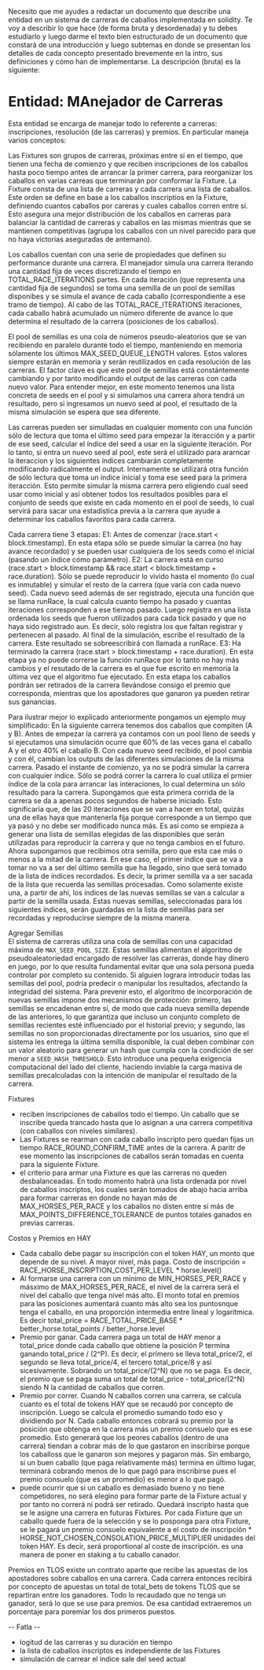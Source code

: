 
Necesito que me ayudes a redactar un documento que describe una entidad en un sistema de carreras de caballos implementada en solidity. Te voy a describir lo que hace (de forma bruta y desordenada) y tu debes estudiarlo y luego darme el texto bien estructurado de un documento que constará de una introducción y luego subtemas en donde se presentan los detalles de cada concepto presentado brevemente en la intro, sus definiciones y cómo han de implementarse. La descripción (bruta) es la siguiente:

# Entidad: MAnejador de Carreras
Esta entidad se encarga de manejar todo lo referente a carreras: inscripciones, resolución (de las carreras) y premios. En particular maneja varios conceptos:

Las Fixtures son grupos de carreras, próximas entre sí en el tiempo, que tienen una fecha de comienzo y que reciben inscripciones de los caballos hasta poco tiempo antes de arrancar la primer carrera, para reorganizar los caballos en varias carreas que terminarán por conformar la Fixture. La Fixture consta de una lista de carreras y cada carrera una lista de caballos. Este orden se define en base a los caballos inscriptios en la Fixture, definiendo cuantos caballos por careras y cuales caballos corren entre sí. Esto asegura una mejor distribución de los caballos en carreras para balanciar la cantidad de carreras y caballos en las mismas mientras que se mantienen competitivas (agrupa los caballos con un nivel parecido para que no haya victorias aseguradas de antemano).

Los caballos cuentan con una serie de propiedades que definen su performance durante una carrera. El manejador simula una carrera iterando una cantidad fija de veces discretizando el tiempo en TOTAL_RACE_ITERATIONS partes. En cada iteración (que representa una cantidad fija de segundos) se toma una semilla de un pool de semillas disponibes y se simula el avance de cada caballo (correspondiente a ese tramo de tiempo). Al cabo de las TOTAL_RACE_ITERATIONS iteraciones, cada caballo habrá acumulado un número diferente de avance lo que determina el resultado de la carrera (posiciones de los caballos). 

El pool de semillas es una cola de números pseudo-aleatorios que se van recibiendo en paralelo durante todo el tiempo, manteniendo en memoria sólamente los últimos MAX_SEED_QUEUE_LENGTH valores. Estos valores siempre estarán en memoria y serán reutilizados en cada resolución de las carreras. El factor clave es que este pool de semillas está constántemente cambiando y por tanto modificando el output de las carreras con cada nuevo valor. Para entender mejor, en este momento tenemos una lista concreta de seeds en el pool y si simulamos una carrera ahora tendrá un resultado, pero si ingresamos un nuevo seed al pool, el resultado de la misma simulación se espera que sea diferente.

Las carreras pueden ser simulladas en cualquier momento con una función sólo de lectura que toma el último seed para empezar la iteracción y a partir de ese seed, calcular el índice del seed a usar en la siguiente iteración. Por lo tanto, si entra un nuevo seed al pool, este será el utilizado para ararncar la iteraccion y los siguientes índices cambiarán completamente modificando radicalmente el output. Internamente se utilizará otra función de sólo lectura que toma un índice inicial y toma ese seed para la primera iteracción. Esto permite simular la misma carrera pero eligiendo cual seed usar como inicial y así obtener todos los resultados posibles para el conjunto de seeds que existe en cada momento en el pool de seeds, lo cual servirá para sacar una estadística previa a la carrera que ayude a determinar los caballos favoritos para cada carrera.

Cada carrera tiene 3 etapas:
E1: Antes de comenzar (race.start < block.timestamp). En esta etapa sólo se puede simular la carrea (no hay avance recordado) y se pueden usar cualquiera de los seeds como el inicial (pasando un índice cómo parámetro).
E2: La carrera está en curso (race.start > block.timestamp && race.start < block.timestamp + race.duration). Sólo se puede reproducir lo vivido hasta el momento (lo cual es inmutable) y simular el resto de la carrera (que varía con cada nuevo seed). Cada nuevo seed además de ser registrado, ejecuta una función que se llama runRace, la cual calcula cuanto tiempo ha pasado y cuantas iteraciones corresponden a ese tiemop pasado. Luego registra en una lista ordenada los seeds que fueron utilizados para cada tick pasado y que no haya sido registrado aun. Es decir, sólo registra los que faltan registrar y pertenecen al pasado. Al final de la simulación, escribe el resultado de la carrera. Este resultado se sobreescribirá con llamada a runRace.
E3: Ha terminado la carrera (race.start > block.timestamp + race.duration). En esta etapa ya no puede correrse la función runRace por lo tanto no hay más cambios y el resutado de la carrera es el que fue escrito en memoria la última vez que el algoritmo fue ejecutado. En esta etapa los caballos pordrán ser retirados de la carrera llevándose consigo el premio que corresponda, mientras que los apostadores que ganaron ya pueden retirar sus ganancias.

Para ilustrar mejor lo explicado anteriormente pongamos un ejemplo muy simplificado:
En la siguiente carrera tenemos dos caballos que compiten (A y B). Antes de empezar la carrera ya contamos con un pool lleno de seeds y si ejecutamos una simulación ocurre que 60% de las veces gana el caballo A y el otro 40% el caballo B. Con cada nuevo seed recibido, el pool cambia y con él, cambian los outputs de las diferentes simulaciones de la misma carrera. Pasado el instante de comienzo, ya no se podrá simular la carrera con cualquier índice. Sólo se podrá correr la carrera lo cual utiliza el prmier índice de la cola para arrancar las interaciones, lo cual determina un sólo resultado para la carrera. Supongamos que esta primera corrida de la carrera se da a apenas pocos segundos de haberse iniciado. Esto significaría que, de las 20 iteraciones que se van a hacer en total, quizás una de ellas haya que mantenerla fija porque corresponde a un tiempo que ya pasó y no debe ser modificado nunca más. Es así como se empieza a generar una lista de semillas elegidas de las disponibles que serán utilizadas para reproducir la carrera y que no tenga cambios en el futuro. Ahora supongamos que recibimos otra semilla, pero que esta cae más o menos a la mitad de la carrera. En ese caso, el primer índice que se va a tomar no va a ser del último semilla que ha llegado, sino que será tomado de la lista de índices recordados. Es decir, la primer semilla va a ser sacada de la lista que recuerda las semillas procesadas. Como solamente existe una, a partir de ahí, los índices de las nuevas semillas se van a calcular a partir de la semilla usada. Estas nuevas semillas, seleccionadas para los siguientes índices, serán guardadas en la lista de semillas para ser recordadas y reproducirse siempre de la misma manera.

Agregar Semillas  
El sistema de carreras utiliza una cola de semillas con una capacidad máxima de `MAX_SEED_POOL_SIZE`. Estas semillas alimentan el algoritmo de pseudoaleatoriedad encargado de resolver las carreras, donde hay dinero en juego, por lo que resulta fundamental evitar que una sola persona pueda controlar por completo su contenido. Si alguien lograra introducir todas las semillas del pool, podría predecir o manipular los resultados, afectando la integridad del sistema. Para prevenir esto, el algoritmo de incorporación de nuevas semillas impone dos mecanismos de protección: primero, las semillas se encadenan entre sí, de modo que cada nueva semilla depende de las anteriores, lo que garantiza que incluso un conjunto completo de semillas recientes esté influenciado por el historial previo; y segundo, las semillas no son proporcionadas directamente por los usuarios, sino que el sistema les entrega la última semilla disponible, la cual deben combinar con un valor aleatorio para generar un hash que cumpla con la condición de ser menor a `SEED_HASH_THRESHOLD`. Esto introduce una pequeña exigencia computacional del lado del cliente, haciendo inviable la carga masiva de semillas precalculadas con la intención de manipular el resultado de la carrera.


Fixtures
- reciben inscripciones de caballos todo el tiempo. Un caballo que se inscribe queda trancado hasta que lo asignan a una carrera competitiva (con caballos con niveles similares).
- Las Fixtures se rearman con cada caballo inscripto pero quedan fijas un tiempo RACE_ROUND_CONFIRM_TIME antes de la carrera. A paritr de ese momento las inscripciones de caballos serán tomadas en cuenta para la siguiente Fixture.
- el criterio para armar una Fixture es que las carreras no queden desbalanceadas. En todo momento habrá una lista ordenada por nivel de caballos inscriptos, los cuales serán tomados de abajo hacia arriba para formar carreras en donde no hayan más de MAX_HORSES_PER_RACE y los caballos no disten entre sí más de MAX_POINTS_DIFFERENCE_TOLERANCE de puntos totales ganados en previas carreras.

Costos y Premios en HAY
- Cada caballo debe pagar su inscripción con el token HAY, un monto que depende de su nivel. A mayor nivel, más paga. Costo de inscripción = RACE_HORSE_INSCRIPTION_COST_PER_LEVEL * horse.level()
- Al formarse una carrera con un mínimo de MIN_HORSES_PER_RACE y másximo de MAX_HORSES_PER_RACE, el nivel de la carrera será el nivel del caballo que tenga nivel más alto. El monto total en premios para las posiciones aumentará cuanto más alto sea los puntosnque tenga el caballo, en una proporción intermedia entre lineal y logarítmica. Es decir total_price = RACE_TOTAL_PRICE_BASE * better_horse.total_points / better_horse.level
- Premio por ganar. Cada carrera paga un total de HAY menor a total_price donde cada caballo que obtiene la posición P termina ganando total_price / (2^P). Es decir, el primero se lleva total_price/2, el segundo se lleva total_price/4, el tercero total_price/8 y así sicesivamente. Sobrando un total_price/(2^N) que no se paga. Es decir, el premio que se paga suma un total de total_price - total_price/(2^N) siendo N la cantidad de caballos que corren.
- Premio por correr. Cuando N caballos corren una carrera, se calcula cuanto es el total de tokens HAY que se recaudó por concepto de inscripción. Luego se calcula el promedio sumando todo eso y dividiendo por N. Cada caballo entonces cobrará su premio por la posición que obtenga en la carrera más un premio consuelo que es ese promedio. Esto generará que los peores caballos (dentro de una carrera) tiendan a cobrar más de lo que gastaron en inscribirse porque los caballoss que le ganaron son mejores y pagaron más. Sin embargo, si un buen caballo (que paga relativamente más) termina en último lugar, terminará cobrando menos de lo que pagó para inscribirse pues el premio consuelo (que es un promedio) es menor a lo que pagó.
- puede ocurrir que si un caballo es demasiado bueno y no tiene competidores, no será elegino para formar parte de la Fixture actual y por tanto no correrá ni podrá ser retirado. Quedará inscripto hasta que se le asigne una carrera en futuras Fixtures. Por cada Fixture que un caballo quede fuera de la selección y se lo posponga para otra Fixture, se le pagará un premio consuelo equivalente a el costo de inscripción * HORSE_NOT_CHOSEN_CONSOLATION_PRICE_MULTIPLIER unidades del token HAY. Es decir, será proportional al coste de inscripción. es una manera de poner en staking a tu caballo canador.

Premios en TLOS
existe un contrato aparte que recibe las apuestas de los apostadores sobre caballos en una carrera. Cada carrera entonces recibirá por concepto de apuestas un total de total_bets de tokens TLOS que se repartiran entre los ganadores. Todo lo recaudado que no tenga un ganador, será lo que se use para premios. De esa cantidad extraeremos un porcentaje para poremiar los dos primeros puestos. 

-- Fatla --
- logitud de las carreras y su duración en tiempo
- la lista de caballos inscriptos es independiente de las Fixtures
- simulación de carrear el indice sale del seed actual

